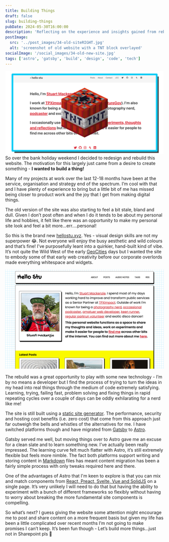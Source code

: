 ```yaml
---
title: Building Things
draft: false
slug: building-things
pubDate: 2024-05-30T16:00:00
description: 'Reflecting on the experience and insights gained from rebuilding the website, focusing on design, technology, and development challenges.'
postImage:
  src: '../post_images/34-old-siteRIGHT.jpg'
  alt: 'screenshot of old website with a TNT block overlayed'
socialImage: '/social_images/34-old-new-site.jpg'
tags: ['astro', 'gatsby', 'build', 'design', 'code', 'tech']
---
```


![screenshot of old website with a TNT block overlayed](../post_images/34-old-siteRIGHT.jpg) So over the bank holiday weekend I decided to redesign and rebuild this website. The motivation for this largely just came from a desire to create something - **I wanted to build a thing!**

Many of my projects at work over the last 12-18 months have been at the service, organisation and strategy end of the spectrum. I’m cool with that and I have plenty of experience to bring but a little bit of me has missed being closer to product work and the joy that I get from making digital things.

The old version of the site was also starting to feel a bit stale, bland and dull. Given I don’t post often and when I do it tends to be about my personal life and hobbies, it felt like there was an opportunity to make my personal site look and feel a bit more…err….personal!

So this is the brand new [hellostu.xyz](https://hellostu.xyz). Yes - visual design skills are not my superpower 😂. Not everyone will enjoy the busy aesthetic and wild colours and that’s fine! I’ve purposefully leant into a quirkier, hand-built kind of vibe. It’s not quite the Wild West of the early [GeoCities](https://en.wikipedia.org/wiki/GeoCities) days but I wanted the site to embody some of that early web creativity before our corporate overlords made everything whitespace and widgets.

![screenshot of the new website](../post_images/34-new-siteFULL.jpg)

The rebuild was a great opportunity to play with some new technology - I’m by no means a developer but I find the process of trying to turn the ideas in my head into real things through the medium of code extremely satisfying. Learning, trying, failing fast, problem solving and fixing things in rapid repeating cycles over a couple of days can be oddly exhilarating for a nerd like me!

The site is still built using a [static site generator](https://www.cloudflare.com/learning/performance/static-site-generator/). The performance, security and hosting cost benefits (i.e. zero cost) that come from this approach just far outweigh the bells and whistles of the alternatives for me. I have switched platforms though and have migrated from [Gatsby](https://www.gatsbyjs.com/) to [Astro](https://astro.build/).

Gatsby served me well, but moving things over to Astro gave me an excuse for a clean slate and to learn something new. I’ve actually been really impressed. The learning curve felt much flatter with Astro, it’s still extremely flexible but feels more nimble. The fact both platforms support writing and storing content in [Markdown](https://en.wikipedia.org/wiki/Markdown) files has meant content migration has been a fairly simple process with only tweaks required here and there.

One of the advantages of Astro that I'm keen to explore is that you can mix and match components from [React, Preact, Svelte, Vue and SolidJS](https://docs.astro.build/en/concepts/islands/) on a single page. It’s very unlikely I will need to do that but having the ability to experiment with a bunch of different frameworks so flexibly without having to worry about breaking the more fundamental site components is compelling.

So what’s next? I guess giving the website some attention might encourage me to post and share content on a more frequent basis but given my life has been a little complicated over recent months I’m not going to make promises I can’t keep. It’s been fun though - Let’s build more things…just not in Sharepoint pls 🙏
